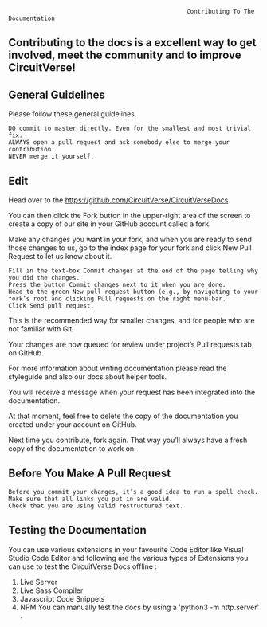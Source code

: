                                                       Contributing To The Documentation

## Contributing to the docs is a excellent way to get involved, meet the community and to improve  CircuitVerse!

## General Guidelines

Please follow these general guidelines.

    DO commit to master directly. Even for the smallest and most trivial fix.
    ALWAYS open a pull request and ask somebody else to merge your contribution.
    NEVER merge it yourself.
    
## Edit

Head over to the https://github.com/CircuitVerse/CircuitVerseDocs 

 You can then click the Fork button in the upper-right area of the screen to create a copy of our site in your GitHub account called a fork.

Make any changes you want in your fork, and when you are ready to send those changes to us, go to the index page for your fork and click New Pull Request to let us know about it.

    Fill in the text-box Commit changes at the end of the page telling why you did the changes.
    Press the button Commit changes next to it when you are done.
    Head to the green New pull request button (e.g., by navigating to your fork’s root and clicking Pull requests on the right menu-bar.
    Click Send pull request.

This is the recommended way for smaller changes, and for people who are not familiar with Git.

Your changes are now queued for review under project’s Pull requests tab on GitHub.

For more information about writing documentation please read the styleguide and also our docs about helper tools.

You will receive a message when your request has been integrated into the documentation.

At that moment, feel free to delete the copy of the documentation you created under your account on GitHub.

Next time you contribute, fork again. That way you’ll always have a fresh copy of the documentation to work on.



## Before You Make A Pull Request


    Before you commit your changes, it’s a good idea to run a spell check.
    Make sure that all links you put in are valid.
    Check that you are using valid restructured text.


## Testing the Documentation

 You can use various extensions in your favourite Code Editor like Visual Studio Code Editor and following are the 
 various types of Extensions you can use to test the CircuitVerse Docs offline :
 
 1. Live Server
 2. Live Sass Compiler
 3. Javascript Code Snippets
 4. NPM
You can manually test the docs by using a 'python3 -m http.server' .









